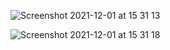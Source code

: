 ![Screenshot 2021-12-01 at 15 31 13](https://user-images.githubusercontent.com/69495468/144214314-20c4163d-c5ed-4bd2-aaf5-76917408d5db.png)

![Screenshot 2021-12-01 at 15 31 18](https://user-images.githubusercontent.com/69495468/144213907-772917eb-95bc-4e90-902d-7d4ba66606e1.png)
